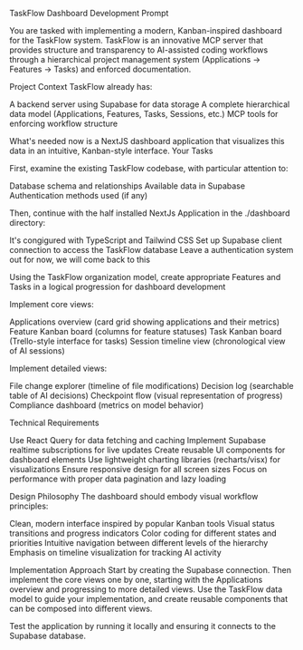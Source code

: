 TaskFlow Dashboard Development Prompt

You are tasked with implementing a modern, Kanban-inspired dashboard for the TaskFlow system. TaskFlow is an innovative MCP server that provides structure and transparency to AI-assisted coding workflows through a hierarchical project management system (Applications → Features → Tasks) and enforced documentation.

Project Context
TaskFlow already has:

A backend server using Supabase for data storage
A complete hierarchical data model (Applications, Features, Tasks, Sessions, etc.)
MCP tools for enforcing workflow structure

What's needed now is a NextJS dashboard application that visualizes this data in an intuitive, Kanban-style interface.
Your Tasks

First, examine the existing TaskFlow codebase, with particular attention to:

Database schema and relationships
Available data in Supabase
Authentication methods used (if any)


Then, continue with the half installed NextJs Application in the ./dashboard directory:

It's congigured with TypeScript and Tailwind CSS
Set up Supabase client connection to access the TaskFlow database
Leave a authentication system out for now, we will come back to this

Using the TaskFlow organization model, create appropriate Features and Tasks in a logical progression for dashboard development

Implement core views:

Applications overview (card grid showing applications and their metrics)
Feature Kanban board (columns for feature statuses)
Task Kanban board (Trello-style interface for tasks)
Session timeline view (chronological view of AI sessions)

Implement detailed views:

File change explorer (timeline of file modifications)
Decision log (searchable table of AI decisions)
Checkpoint flow (visual representation of progress)
Compliance dashboard (metrics on model behavior)

Technical Requirements

Use React Query for data fetching and caching
Implement Supabase realtime subscriptions for live updates
Create reusable UI components for dashboard elements
Use lightweight charting libraries (recharts/visx) for visualizations
Ensure responsive design for all screen sizes
Focus on performance with proper data pagination and lazy loading

Design Philosophy
The dashboard should embody visual workflow principles:

Clean, modern interface inspired by popular Kanban tools
Visual status transitions and progress indicators
Color coding for different states and priorities
Intuitive navigation between different levels of the hierarchy
Emphasis on timeline visualization for tracking AI activity

Implementation Approach
Start by creating the Supabase connection. Then implement the core views one by one, starting with the Applications overview and progressing to more detailed views. Use the TaskFlow data model to guide your implementation, and create reusable components that can be composed into different views.

Test the application by running it locally and ensuring it connects to the Supabase database.